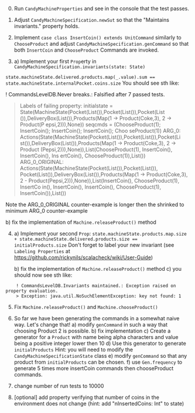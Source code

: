 0. Run `CandyMachineProperties` and see in the console that the test passes.
1. Adjust `CandyMachineSpecification.newSut` so that the "Maintains invariants." property holds.
2. Implement `case class InsertCoin() extends UnitCommand` similarly to `ChooseProduct`
  and adjust `CandyMachineSpecification.genCommand` so that both `InsertCoin` and `ChooseProduct` Commands are invoked.

3. a) Implement your first `Prop`erty in `CandyMachineSpecification.invariants(state: State)`

```state.machineState.delivered.products.map(_.value).sum == state.machineState.internalPocket.coins.size```
   You should see sth like:

   ! CommandsLevelDB.Never breaks.: Falsified after 7 passed tests.
> Labels of failing property:
initialstate = State(MachineState(Pocket(List()),Pocket(List()),Pocket(List
  ()),DeliveryBox(List()),Products(Map(1 -> Product(Coke,3), 2 -> Product(P
  epsi,2))),None))
seqcmds = (ChooseProduct(1); InsertCoin(); InsertCoin(); InsertCoin(); Choo
  seProduct(1))
> ARG_0: Actions(State(MachineState(Pocket(List()),Pocket(List()),Pocket(Li
  st()),DeliveryBox(List()),Products(Map(1 -> Product(Coke,3), 2 -> Product
  (Pepsi,2))),None)),List(ChooseProduct(1), InsertCoin(), InsertCoin(), Ins
  ertCoin(), ChooseProduct(1)),List())
> ARG_0_ORIGINAL: Actions(State(MachineState(Pocket(List()),Pocket(List()),
  Pocket(List()),DeliveryBox(List()),Products(Map(1 -> Product(Coke,3), 2 -
  > Product(Pepsi,2))),None)),List(InsertCoin(), ChooseProduct(1), InsertCo
  in(), InsertCoin(), InsertCoin(), ChooseProduct(1), InsertCoin()),List())

  Note the ARG_0_ORIGINAL counter-example is longer then the shrinked to minimum ARG_0 counter-example

   b) fix the implementation of `Machine.releaseProduct()` method

 4. a) Implement your second `Prop`:
```state.machineState.products.map.size + state.machineState.delivered.products.size == initialProducts.size```
    Don't forget to label your new invariant (see `Labeling Properties` at https://github.com/rickynils/scalacheck/wiki/User-Guide)

    b) fix the implementation of `Machine.releaseProduct()` method
    c) you should now see sth like:
```
    ! CommandsLevelDB.Invariants maintained.: Exception raised on property evaluation.
    > Exception: java.util.NoSuchElementException: key not found: 1
```


5. Fix `Machine.releaseProduct()` and `Machine.chooseProduct()`

6. So far we have been generating the commands in a somewhat naive way. Let's change that!
a) modify `genCommand` in such a way that choosing Product 2 is possible.
b) fix implementation
c) Create a generator for a `Product` with name being alpha characters and value being a positive integer lower then 10
d) Use this generator to generate `initialProducts`
  Hint: you will need to modify the `CandyMachineSpecificationState` class
e) modify `genCommand` so that any product from `initialProducts` can be chosen.
f) use `Gen.frequency` to generate 5 times more insertCoin commands then chooseProduct commands.

7. change number of run tests to 10000 

8. [optional] add property verifying that number of coins in the environment does not change (hint: add "nInsertedCoins: Int" to state)

